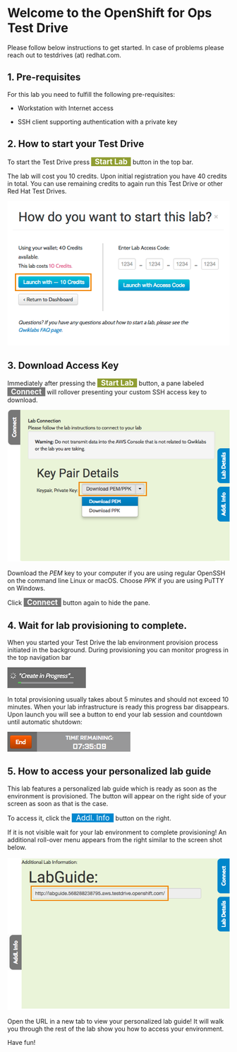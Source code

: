 # Welcome to the OpenShift for Ops Test Drive

Please follow below instructions to get started. In case of problems please reach out to testdrives (at) redhat.com.


## 1. Pre-requisites

For this lab you need to fulfill the following pre-requisites:

- Workstation with Internet access

- SSH client supporting authentication with a private key



## 2. How to start your Test Drive

To start the Test Drive press <b><span style="background-color:#909e33; color:white; font-size: 120%">&nbsp;&nbsp;Start Lab&nbsp;&nbsp;</span></b> button in the top bar.

The lab will cost you 10 credits. Upon initial registration you have 40 credits in total. You can use remaining credits to again run this Test Drive or other Red Hat Test Drives.

![Launching a lab with credits](img/qwiklab-credit-approval.png)


## 3. Download Access Key

Immediately after pressing the <b><span style="background-color:#909e33; color:white; font-size: 120%">&nbsp;&nbsp;Start Lab&nbsp;&nbsp;</span></b> button, a pane labeled <b><span style="background-color:#777777; color:white; font-size: 120%">&nbsp;&nbsp;Connect&nbsp;&nbsp;</span></b> will rollover presenting your custom SSH access key to download.

![Download SSH access keys](img/qwiklab-pem-key.png)

Download the *PEM* key to your computer if you are using regular OpenSSH on the command line Linux or macOS. Choose *PPK* if you are using PuTTY on Windows.

Click <b><span style="background-color:#777777; color:white; font-size: 120%">&nbsp;&nbsp;Connect&nbsp;&nbsp;</span></b> button again to hide the pane.

## 4. Wait for lab provisioning to complete.

When you started your Test Drive the lab environment provision process initiated in the background. During provisioning you can monitor progress in the top navigation bar

![Monitoring Lab Provisioning Progress](img/qwiklab-progress-bar.png)

In total provisioning usually takes about 5 minutes and should not exceed 10 minutes.
When your lab infrastructure is ready this progress bar disappears. Upon launch you will see a button to end your lab session and countdown until automatic shutdown:

![Lab timer](img/qwiklab-end-button.png)

## 5. How to access your personalized lab guide

This lab features a personalized lab guide which is ready as soon as the environment is provisioned. The button will appear on the right side of your screen as soon as that is the case.

To access it, click the <span style="background-color:#0087cf; color:white; font-size: 120%">&nbsp;&nbsp;Addl. Info&nbsp;&nbsp;</span> button on the right.

If it is not visible wait for your lab environment to complete provisioning!
An additional roll-over menu appears from the right similar to the screen shot below.

![Accessing the lab guide](img/qwiklab-labguide-url.png)

Open the URL in a new tab to view your personalized lab guide!
It will walk you through the rest of the lab show you how to access your environment.

Have fun!
